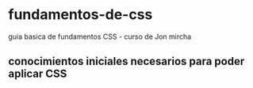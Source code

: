 # fundamentos-de-css
guia basica de fundamentos CSS - curso de Jon mircha

## conocimientos iniciales necesarios para poder aplicar CSS
